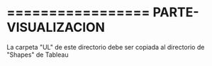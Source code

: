 =================
PARTE-VISUALIZACION
=====================

La carpeta "UL" de este directorio debe ser copiada al directorio de "Shapes" de Tableau 